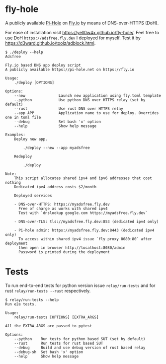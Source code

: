 # fly-hole

A publicly available [Pi-Hole](https://pi-hole.net) on [Fly.io](https://fly.io) by means of DNS-over-HTTPS (DoH).

For ease of installation visit https://yell0w4x.github.io/fly-hole/.
Feel free to use DoH `https://adsfree.fly.dev` I deployed for myself.
Test it by https://d3ward.github.io/toolz/adblock.html.

```
$ ./deploy --help
Adsfree

Fly.io based DNS app deploy script
A publicly available https://pi-hole.net on https://fly.io

Usage:
    ./deploy [OPTIONS]

Options:
    --new               Launch new application using fly.toml template
    --python            Use python DNS over HTTPS relay (set by default)
    --rust              Use rust DNS over HTTPS relay
    --app APP           Application name to use for deploy. Overrides one in toml file
    --debug             Set bash 'x' option
    --help              Show help message

Examples:
    Deploy new app.
    
        ./deploy --new --app myadsfree

    Redeploy 
        
        ./deploy

Note:
    This script allocates shared ipv4 and ipv6 addresses that cost nothing
    Dedicated ipv4 address costs $2/month
    
    Deployed services

    - DNS-over-HTTPS: https://myadsfree.fly.dev
      Free of charge as works with shared ipv4
      Test with `dnslookup google.com https://myadsfree.fly.dev`

    - DNS-over-TLS: tls://myadsfree.fly.dev:853 (dedicated ipv4 only)

    - Pi-hole admin: https://myadsfree.fly.dev:8443 (dedicated ipv4 only)
      To access within shared ipv4 issue `fly proxy 8080:80` after deployment
      then open in browser http://localhost:8080/admin
      Password is printed during the deployment
```

# Tests

To run end-to-end tests for python version issue `relay/run-tests` 
and for rust `relay/run-tests --rust` respectively.

```
$ relay/run-tests --help
Run e2e tests.

Usage:
    relay/run-tests [OPTIONS] [EXTRA_ARGS]

All the EXTRA_ARGS are passed to pytest

Options:
    --python    Run tests for python based SUT (set by default)
    --rust      Run tests for rust based SUT
    --debug     Build and use debug version of rust based relay
    --debug-sh  Set bash 'x' option
    --help      Show help message
```
